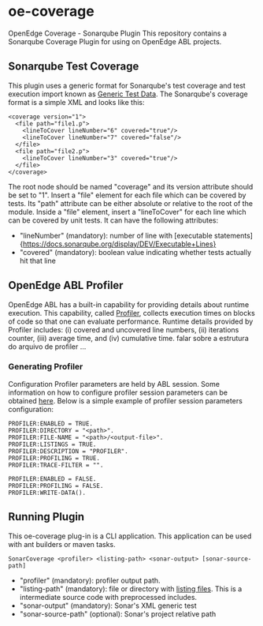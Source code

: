 # oe-coverage
OpenEdge Coverage - Sonarqube Plugin
This repository contains a Sonarqube Coverage Plugin for using on OpenEdge ABL projects.
## Sonarqube Test Coverage
This plugin uses a generic format for Sonarqube's test coverage and test execution import known as [Generic Test Data](https://docs.sonarqube.org/display/SONAR/Generic+Test+Data). The Sonarqube's coverage format is a simple XML and looks like this:
```
<coverage version="1">
  <file path="file1.p">
    <lineToCover lineNumber="6" covered="true"/>
    <lineToCover lineNumber="7" covered="false"/>
  </file>
  <file path="file2.p">
    <lineToCover lineNumber="3" covered="true"/>
  </file>
</coverage>
```
The root node should be named "coverage" and its version attribute should be set to "1". Insert a "file" element for each file which can be covered by tests. Its "path" attribute can be either absolute or relative to the root of the module.
Inside a "file" element, insert a "lineToCover" for each line which can be covered by unit tests. It can have the following attributes:
* "lineNumber" (mandatory): number of line with [executable statements]{https://docs.sonarqube.org/display/DEV/Executable+Lines}
* "covered" (mandatory): boolean value indicating whether tests actually hit that line
## OpenEdge ABL Profiler
OpenEdge ABL has a built-in capability for providing details about runtime execution. This capability, called [Profiler](https://knowledgebase.progress.com/articles/Article/19495?q=profiler+handle&l=en_US&fs=Search&pn=1), collects execution times on blocks of code so that one can evaluate performance.
Runtime details provided by Profiler includes: (i) covered and uncovered line numbers, (ii) iterations counter, (iii) average time, and (iv) cumulative time.
falar sobre a estrutura do arquivo de profiler
...
### Generating Profiler
Configuration Profiler parameters are held by ABL session. Some information on how to configure profiler session parameters can be obtained [here](https://knowledgebase.progress.com/articles/Article/P93997). Below is a simple example of profiler session parameters configuration:
```
PROFILER:ENABLED = TRUE.
PROFILER:DIRECTORY = "<path>".
PROFILER:FILE-NAME = "<path>/<output-file>".
PROFILER:LISTINGS = TRUE.
PROFILER:DESCRIPTION = "PROFILER".
PROFILER:PROFILING = TRUE.
PROFILER:TRACE-FILTER = "".

PROFILER:ENABLED = FALSE.
PROFILER:PROFILING = FALSE.
PROFILER:WRITE-DATA().
```
## Running Plugin
This oe-coverage plug-in is a CLI application. This application can be used with ant builders or maven tasks.
```
SonarCoverage <profiler> <listing-path> <sonar-output> [sonar-source-path]
```
* "profiler" (mandatory): profiler output path.
* "listing-path" (mandatory): file or directory with [listing files](https://documentation.progress.com/output/ua/OpenEdge_latest/index.html#page/gsabl/generating-a-procedure-listing-file.html). This is a intermediate source code with preprocessed includes.
* "sonar-output" (mandatory): Sonar's XML generic test
* "sonar-source-path" (optional): Sonar's project relative path

